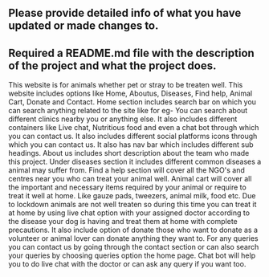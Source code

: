 ## Please provide detailed info of what you have updated or made changes to.

## Required a README.md file with the description of the project and what the project does.
This website is for animals whether pet or stray to be treaten well.
This website includes options like Home, Aboutus, Diseases, Find help, Animal Cart, Donate and Contact.
Home section includes search bar on which you can search anything related to the site like for eg- You can search about different clinics nearby you or anything else.
It also includes different containers like Live chat, Nutritious food and even a chat bot through which you can contact us. It also includes different social platforms icons through which you can contact us.
It also has nav bar which includes different sub headings.
About us includes short description about the team who made this project.
Under diseases section it includes different common diseases a animal may suffer from.
Find a help section will cover all the NGO's and centres near you who can treat your animal well.
Animal cart will cover all the important and necessary items required by your animal or require to treat it well at home. Like gauze pads, tweezers, animal milk, food etc.
Due to lockdown animals are not well treaten so during this time you can treat it at home by using live chat option with your assigned doctor according to the disease your dog is having and treat them at home with complete precautions.
It also include option of donate those who want to donate as a volunteer or animal lover can donate anything they want to.
For any queries you can contact us by going through the contact section or can also search your queries by choosing queries option the home page.
Chat bot will help you to do live chat with the doctor or can ask any query if you want too.
